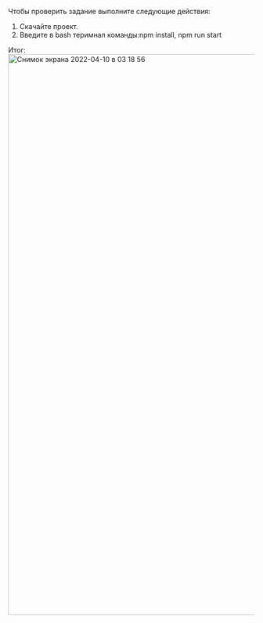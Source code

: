 Чтобы проверить задание выполните следующие действия:
1. Скачайте проект.
2. Введите в bash теримнал команды:npm install, npm run start

Итог:
<img width="1144" alt="Снимок экрана 2022-04-10 в 03 18 56" src="https://drive.google.com/file/d/1yU19ukgEbBXdGqFxr-nsjs_6Y3eMwjDA/view?usp=sharing">